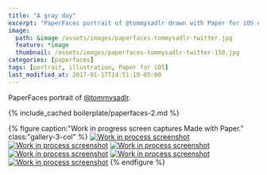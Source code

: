 ```yaml
---
title: "A gray day"
excerpt: "PaperFaces portrait of @tommysadlr drawn with Paper for iOS on an iPad."
image: 
  path: &image /assets/images/paperfaces-tommysadlr-twitter.jpg 
  feature: *image
  thumbnail: /assets/images/paperfaces-tommysadlr-twitter-150.jpg
categories: [paperfaces]
tags: [portrait, illustration, Paper for iOS]
last_modified_at: 2017-01-17T14:51:10-05:00
---
```


PaperFaces portrait of [@tommysadlr](https://twitter.com/tommysadlr).

{% include_cached boilerplate/paperfaces-2.md %}

{% figure caption:"Work in progress screen captures Made with Paper." class:"gallery-3-col" %}
[![Work in process screenshot](/assets/images/paperfaces-tommysadlr-process-1-600.jpg)](/assets/images/paperfaces-tommysadlr-process-1-lg.jpg)
[![Work in process screenshot](/assets/images/paperfaces-tommysadlr-process-2-600.jpg)](/assets/images/paperfaces-tommysadlr-process-2-lg.jpg)
[![Work in process screenshot](/assets/images/paperfaces-tommysadlr-process-3-600.jpg)](/assets/images/paperfaces-tommysadlr-process-3-lg.jpg)
[![Work in process screenshot](/assets/images/paperfaces-tommysadlr-process-4-600.jpg)](/assets/images/paperfaces-tommysadlr-process-4-lg.jpg)
[![Work in process screenshot](/assets/images/paperfaces-tommysadlr-process-5-600.jpg)](/assets/images/paperfaces-tommysadlr-process-5-lg.jpg)
[![Work in process screenshot](/assets/images/paperfaces-tommysadlr-process-6-600.jpg)](/assets/images/paperfaces-tommysadlr-process-6-lg.jpg)
{% endfigure %}
